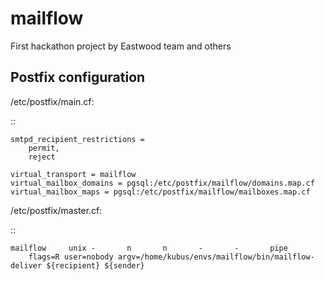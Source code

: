 mailflow
========

First hackathon project by Eastwood team and others


Postfix configuration
---------------------

/etc/postfix/main.cf:

::

	smtpd_recipient_restrictions =
	    permit,
	    reject

	virtual_transport = mailflow
	virtual_mailbox_domains = pgsql:/etc/postfix/mailflow/domains.map.cf
	virtual_mailbox_maps = pgsql:/etc/postfix/mailflow/mailboxes.map.cf

/etc/postfix/master.cf:

::

	mailflow     unix -       n       n       -       -       pipe
    	flags=R user=nobody argv=/home/kubus/envs/mailflow/bin/mailflow-deliver ${recipient} ${sender}



